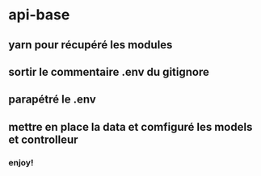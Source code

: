 # api-base

## yarn pour récupéré les modules

## sortir le commentaire .env du gitignore

## parapétré le .env

## mettre en place la data et comfiguré les models et controlleur

### enjoy!